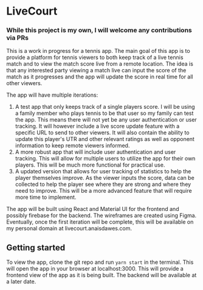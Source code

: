 # LiveCourt

### While this project is my own, I will welcome any contributions via PRs

This is a work in progress for a tennis app. The main goal of this app is to provide a platform for tennis viewers to both keep track of a live tennis match and to view the match score live from a remote location. The idea is that any interested party viewing a match live can input the score of the match as it progresses and the app will update the score in real time for all other viewers.

The app will have multiple iterations:

1. A test app that only keeps track of a single players score. I will be using a family member who plays tennis to be that user so my family can test the app. This means there will not yet be any user authentication or user tracking. It will however include a live score update feature with a specific URL to send to other viewers. It will also contain the ability to update this player's UTR and other relevant ratings as well as opponent information to keep remote viewers informed.
2. A more robust app that will include user authentication and user tracking. This will allow for multiple users to utilize the app for their own players. This will be much more functional for practical use.
3. A updated version that allows for user tracking of statistics to help the player themselves improve. As the viewer inputs the score, data can be collected to help the player see where they are strong and where they need to improve. This will be a more advanced feature that will require more time to implement.

The app will be built using React and Material UI for the frontend and possibly firebase for the backend. The wireframes are created using Figma. Eventually, once the first iteration will be complete, this will be available on my personal domain at livecourt.anaisdawes.com.

## Getting started

To view the app, clone the git repo and run `yarn start` in the terminal. This will open the app in your browser at localhost:3000. This will provide a frontend view of the app as it is being built. The backend will be available at a later date.
